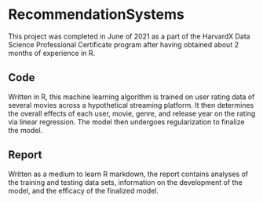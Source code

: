 # RecommendationSystems
This project was completed in June of 2021 as a part of the HarvardX Data Science Professional Certificate program after having obtained about 2 months of experience in R.

## Code
Written in R, this machine learning algorithm is trained on user rating data of several movies across a hypothetical streaming platform. It then determines the overall effects of  each user, movie, genre, and release year on the rating via linear regression. The model then undergoes regularization to finalize the model.

## Report
Written as a medium to learn R markdown, the report contains analyses of the training and testing data sets, information on the development of the model, and the efficacy of the finalized model.
